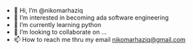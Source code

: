 - 👋 Hi, I’m @nikomarhaziq
- 👀 I’m interested in becoming  ada software engineering
- 🌱 I’m currently learning python 
- 💞️ I’m looking to collaborate on ...
- 📫 How to reach me thru my email nikomarhaziq@gmail.com

<!---
nikomarhaziq/nikomarhaziq is a ✨ special ✨ repository because its `README.md` (this file) appears on your GitHub profile.
You can click the Preview link to take a look at your changes.
--->
